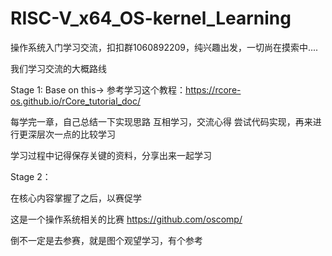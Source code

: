 # RISC-V_x64_OS-kernel_Learning
操作系统入门学习交流，扣扣群1060892209，纯兴趣出发，一切尚在摸索中....

我们学习交流的大概路线

Stage 1:
  Base on this-> 参考学习这个教程：https://rcore-os.github.io/rCore_tutorial_doc/
  
  每学完一章，自己总结一下实现思路
  互相学习，交流心得
  尝试代码实现，再来进行更深层次一点的比较学习
  
  学习过程中记得保存关键的资料，分享出来一起学习

Stage 2：
  
  在核心内容掌握了之后，以赛促学
  
  这是一个操作系统相关的比赛 https://github.com/oscomp/
 
  倒不一定是去参赛，就是图个观望学习，有个参考

